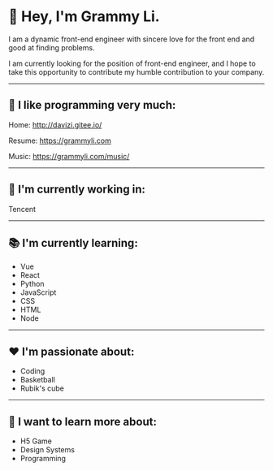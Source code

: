 # 👋 Hey, I'm Grammy Li.

I am a dynamic front-end engineer with sincere love for the front end and good at finding problems.

I am currently looking for the position of front-end engineer, and I hope to take this opportunity to contribute my humble contribution to your company.

--- 
## 🍉 I like programming very much: 

Home: http://davizi.gitee.io/

Resume: https://grammyli.com

Music: https://grammyli.com/music/

--- 
## 🚀 I'm currently working in: 

Tencent


--- 

## 📚 I'm currently learning: 

- Vue
- React
- Python
- JavaScript
- CSS
- HTML
- Node

--- 

## ❤ I'm passionate about: 

- Coding
- Basketball
- Rubik's cube

---

## 💭 I want to learn more about: 

- H5 Game 
- Design Systems
- Programming
